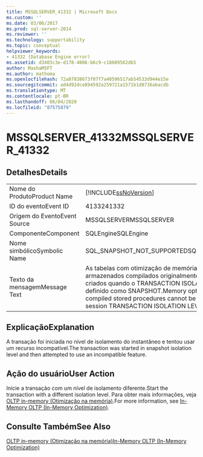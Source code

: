 ```yaml
---
title: MSSQLSERVER_41332 | Microsoft Docs
ms.custom: ''
ms.date: 03/06/2017
ms.prod: sql-server-2014
ms.reviewer: ''
ms.technology: supportability
ms.topic: conceptual
helpviewer_keywords:
- 41332 (Database Engine error)
ms.assetid: d3403c3e-d178-4006-b6c9-c18609562db5
author: MashaMSFT
ms.author: mathoma
ms.openlocfilehash: 72a87838673f07f7a40596517ab54533d944e15e
ms.sourcegitcommit: ad4d92dce894592a259721a1571b1d8736abacdb
ms.translationtype: MT
ms.contentlocale: pt-BR
ms.lasthandoff: 08/04/2020
ms.locfileid: "87575879"
---
```

# <a name="mssqlserver_41332"></a><span data-ttu-id="6c781-102">MSSQLSERVER_41332</span><span class="sxs-lookup"><span data-stu-id="6c781-102">MSSQLSERVER_41332</span></span>
    
## <a name="details"></a><span data-ttu-id="6c781-103">Detalhes</span><span class="sxs-lookup"><span data-stu-id="6c781-103">Details</span></span>  
  
|||  
|-|-|  
|<span data-ttu-id="6c781-104">Nome do Produto</span><span class="sxs-lookup"><span data-stu-id="6c781-104">Product Name</span></span>|[!INCLUDE[ssNoVersion](../../includes/ssnoversion-md.md)]|  
|<span data-ttu-id="6c781-105">ID do evento</span><span class="sxs-lookup"><span data-stu-id="6c781-105">Event ID</span></span>|<span data-ttu-id="6c781-106">41332</span><span class="sxs-lookup"><span data-stu-id="6c781-106">41332</span></span>|  
|<span data-ttu-id="6c781-107">Origem do Evento</span><span class="sxs-lookup"><span data-stu-id="6c781-107">Event Source</span></span>|<span data-ttu-id="6c781-108">MSSQLSERVER</span><span class="sxs-lookup"><span data-stu-id="6c781-108">MSSQLSERVER</span></span>|  
|<span data-ttu-id="6c781-109">Componente</span><span class="sxs-lookup"><span data-stu-id="6c781-109">Component</span></span>|<span data-ttu-id="6c781-110">SQLEngine</span><span class="sxs-lookup"><span data-stu-id="6c781-110">SQLEngine</span></span>|  
|<span data-ttu-id="6c781-111">Nome simbólico</span><span class="sxs-lookup"><span data-stu-id="6c781-111">Symbolic Name</span></span>|<span data-ttu-id="6c781-112">SQL_SNAPSHOT_NOT_SUPPORTED</span><span class="sxs-lookup"><span data-stu-id="6c781-112">SQL_SNAPSHOT_NOT_SUPPORTED</span></span>|  
|<span data-ttu-id="6c781-113">Texto da mensagem</span><span class="sxs-lookup"><span data-stu-id="6c781-113">Message Text</span></span>|<span data-ttu-id="6c781-114">As tabelas com otimização de memória e os procedimentos armazenados compilados originalmente não poderão ser acessados ou criados quando o TRANSACTION ISOLATION LEVEL de sessão estiver definido como SNAPSHOT.</span><span class="sxs-lookup"><span data-stu-id="6c781-114">Memory optimized tables and natively compiled stored procedures cannot be accessed or created when the session TRANSACTION ISOLATION LEVEL is set to SNAPSHOT.</span></span>|  
  
## <a name="explanation"></a><span data-ttu-id="6c781-115">Explicação</span><span class="sxs-lookup"><span data-stu-id="6c781-115">Explanation</span></span>  
 <span data-ttu-id="6c781-116">A transação foi iniciada no nível de isolamento do instantâneo e tentou usar um recurso incompatível.</span><span class="sxs-lookup"><span data-stu-id="6c781-116">The transaction was started in snapshot isolation level and then attempted to use an incompatible feature.</span></span>  
  
## <a name="user-action"></a><span data-ttu-id="6c781-117">Ação do usuário</span><span class="sxs-lookup"><span data-stu-id="6c781-117">User Action</span></span>  
 <span data-ttu-id="6c781-118">Inicie a transação com um nível de isolamento diferente.</span><span class="sxs-lookup"><span data-stu-id="6c781-118">Start the transaction with a different isolation level.</span></span> <span data-ttu-id="6c781-119">Para obter mais informações, veja [OLTP in-memory &#40;Otimização na memória&#41;](../in-memory-oltp/in-memory-oltp-in-memory-optimization.md).</span><span class="sxs-lookup"><span data-stu-id="6c781-119">For more information, see [In-Memory OLTP &#40;In-Memory Optimization&#41;](../in-memory-oltp/in-memory-oltp-in-memory-optimization.md).</span></span>  
  
## <a name="see-also"></a><span data-ttu-id="6c781-120">Consulte Também</span><span class="sxs-lookup"><span data-stu-id="6c781-120">See Also</span></span>  
 [<span data-ttu-id="6c781-121">OLTP in-memory &#40;Otimização na memória&#41;</span><span class="sxs-lookup"><span data-stu-id="6c781-121">In-Memory OLTP &#40;In-Memory Optimization&#41;</span></span>](../in-memory-oltp/in-memory-oltp-in-memory-optimization.md)  
  
  
